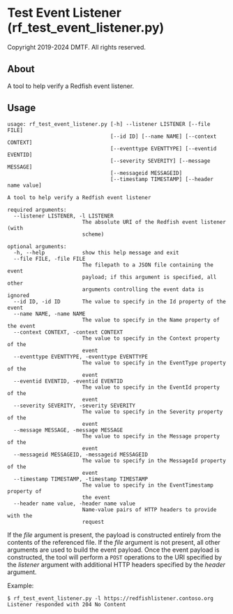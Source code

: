# Test Event Listener (rf_test_event_listener.py)

Copyright 2019-2024 DMTF.  All rights reserved.

## About

A tool to help verify a Redfish event listener.

## Usage

```
usage: rf_test_event_listener.py [-h] --listener LISTENER [--file FILE]
                                 [--id ID] [--name NAME] [--context CONTEXT]
                                 [--eventtype EVENTTYPE] [--eventid EVENTID]
                                 [--severity SEVERITY] [--message MESSAGE]
                                 [--messageid MESSAGEID]
                                 [--timestamp TIMESTAMP] [--header name value]

A tool to help verify a Redfish event listener

required arguments:
  --listener LISTENER, -l LISTENER
                        The absolute URI of the Redfish event listener (with
                        scheme)

optional arguments:
  -h, --help            show this help message and exit
  --file FILE, -file FILE
                        The filepath to a JSON file containing the event
                        payload; if this argument is specified, all other
                        arguments controlling the event data is ignored
  --id ID, -id ID       The value to specify in the Id property of the event
  --name NAME, -name NAME
                        The value to specify in the Name property of the event
  --context CONTEXT, -context CONTEXT
                        The value to specify in the Context property of the
                        event
  --eventtype EVENTTYPE, -eventtype EVENTTYPE
                        The value to specify in the EventType property of the
                        event
  --eventid EVENTID, -eventid EVENTID
                        The value to specify in the EventId property of the
                        event
  --severity SEVERITY, -severity SEVERITY
                        The value to specify in the Severity property of the
                        event
  --message MESSAGE, -message MESSAGE
                        The value to specify in the Message property of the
                        event
  --messageid MESSAGEID, -messageid MESSAGEID
                        The value to specify in the MessageId property of the
                        event
  --timestamp TIMESTAMP, -timestamp TIMESTAMP
                        The value to specify in the EventTimestamp property of
                        the event
  --header name value, -header name value
                        Name-value pairs of HTTP headers to provide with the
                        request
```

If the *file* argument is present, the payload is constructed entirely from the contents of the referenced file.
If the *file* argument is not present, all other arguments are used to build the event payload.
Once the event payload is constructed, the tool will perform a `POST` operations to the URI specified by the *listener* argument with additional HTTP headers specified by the *header* argument.

Example:

```
$ rf_test_event_listener.py -l https://redfishlistener.contoso.org
Listener responded with 204 No Content
```
